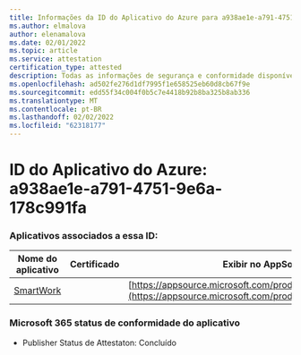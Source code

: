 ```yaml
---
title: Informações da ID do Aplicativo do Azure para a938ae1e-a791-4751-9e6a-178c991fafa
ms.author: elmalova
author: elenamalova
ms.date: 02/01/2022
ms.topic: article
ms.service: attestation
certification_type: attested
description: Todas as informações de segurança e conformidade disponíveis para a938ae1e-a791-4751-9e6a-178c991fafa.
ms.openlocfilehash: ad502fe276d1df7995f1e658525eb60d8cb67f9e
ms.sourcegitcommit: edd55f34c004f0b5c7e4418b92b8ba325b8ab336
ms.translationtype: MT
ms.contentlocale: pt-BR
ms.lasthandoff: 02/02/2022
ms.locfileid: "62318177"
---
```

# <a name="azure-app-id-a938ae1e-a791-4751-9e6a-178c991fa0fa"></a>ID do Aplicativo do Azure: a938ae1e-a791-4751-9e6a-178c991fa


### <a name="apps-associated-with-this-id"></a>Aplicativos associados a essa ID:
| **Nome do aplicativo** | **Certificado** | **Exibir no AppSource** |
|--------------|---------------|-----------------------|
| [SmartWork](https://docs.microsoft.com/microsoft-365-app-certification/forward/WA200001149) |  | [https://appsource.microsoft.com/product/office/WA200001149](https://appsource.microsoft.com/product/office/WA200001149) |

### <a name="microsoft-365-app-compliance-status"></a>Microsoft 365 status de conformidade do aplicativo
- Publisher Status de Attestaton: Concluído
